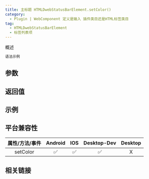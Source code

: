 ```yaml
---
title: 主标题 HTMLDwebStatusBarElement.setColor()
category:
  - Plugin | WebComponent 定义是输入 插件类目还是HTML标签类目
tag:
  - HTMLDwebStatusBarElement
  - 标签列表项 
---
```


概述

```js
语法示例
```

## 参数

## 返回值

## 示例

## 平台兼容性

| 属性/方法/事件 | Android | IOS | Desktop-Dev | Desktop |
|:------------:|:-------:|:---:|:-----------:|:-------:|
| setColor     | ✅       | ✅  | ✅          | X       |

## 相关链接
[]()


